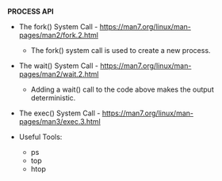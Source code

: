 **PROCESS API**

- The fork() System Call - https://man7.org/linux/man-pages/man2/fork.2.html
  - The fork() system call is used to create a new process.
- The wait() System Call - https://man7.org/linux/man-pages/man2/wait.2.html
  - Adding a wait() call to the code above makes the output deterministic.
- The exec() System Call - https://man7.org/linux/man-pages/man3/exec.3.html


- Useful Tools:
  - ps
  - top
  - htop
